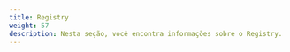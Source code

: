 ```yaml
---
title: Registry
weight: 57
description: Nesta seção, você encontra informações sobre o Registry.
---
```


